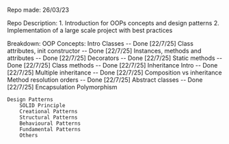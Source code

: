 Repo made: 26/03/23

Repo Description: 
    1. Introduction for OOPs concepts and design patterns 
    2. Implementation of a large scale project with best practices

Breakdown:
    OOP Concepts:
        Intro
            Classes  -- Done [22/7/25]
            Class attributes, init constructor  -- Done [22/7/25]
            Instances, methods and attributes  -- Done [22/7/25]
            Decorators -- Done [22/7/25]
            Static methods -- Done [22/7/25]
            Class methods -- Done [22/7/25]
        Inheritance
            Intro  -- Done [22/7/25]
            Multiple inheritance  -- Done [22/7/25]
            Composition vs inheritance
            Method resolution orders  -- Done [22/7/25]
            Abstract classes  -- Done [22/7/25]
        Encapsulation
        Polymorphism
        
    Design Patterns
        SOLID Principle
        Creational Patterns
        Structural Patterns
        Behavioural Patterns
        Fundamental Patterns
        Others